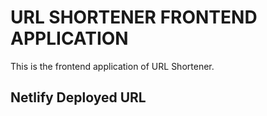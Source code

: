 # URL SHORTENER FRONTEND APPLICATION

This is the frontend application of URL Shortener.

## Netlify Deployed URL
